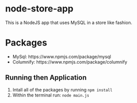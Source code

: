 # node-store-app
This is a NodeJS app that uses MySQL in a store like fashion.

<h1>Packages</h1>
<ul>
<li>MySql: https://www.npmjs.com/package/mysql </li>
<li>Columnify: https://www.npmjs.com/package/columnify</li>
</ul>


<h2>Running then Application</h2>
<ol>
<li>Intall all of the packages by running 
<code>npm install</code>
</li>
<li>Within the terminal run: 
<code>node main.js</code></li>
